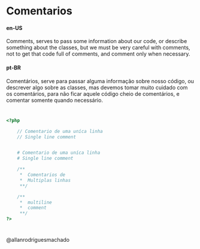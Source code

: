 

# Comentarios                 

#### en-US
Comments, serves to pass some information about our code, or describe something about the classes, but we must be very careful with comments, not to get that code full of comments, and comment only when necessary.

#### pt-BR
Comentários, serve para passar alguma informação sobre nosso código, ou descrever algo sobre as classes, mas devemos tomar muito cuidado com os comentários, para não ficar aquele código cheio de comentários, e comentar somente quando necessário.

#

```php
<?php

    // Comentario de uma uníca linha
    // Single line comment


    # Comentario de uma uníca linha
    # Single line comment

    /**
     *  Comentarios de 
     *  Multiplas linhas
     **/

    /**
     *  multiline 
     *  comment
     **/
?>
```


#
@allanrodriguesmachado